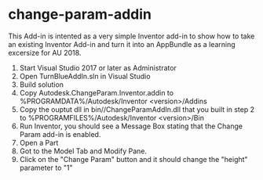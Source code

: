 # change-param-addin

This Add-in is intented as a very simple Inventor add-in to show how to take an existing Inventor Add-in and turn it into an AppBundle as a learning excersize for AU 2018.

1. Start Visual Studio 2017 or later as Administrator 
2. Open TurnBlueAddIn.sln in Visual Studio
3. Build solution
4. Copy Autodesk.ChangeParam.Inventor.addin to %PROGRAMDATA%/Autodesk/Inventor \<version\>/Addins
5. Copy the ouptut dll in bin/<Config>/ChangeParamAddIn.dll that you built in step 2 to %PROGRAMFILES%/Autodesk/Inventor \<version\>/Bin
6. Run Inventor, you should see a Message Box stating that the Change Param add-in is enabled.
7. Open a Part
8. Got to the Model Tab and Modify Pane. 
9. Click on the "Change Param" button and it should change the "height" parameter to "1"
